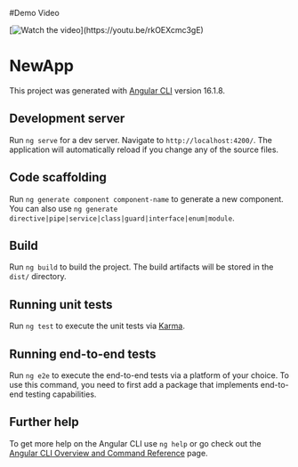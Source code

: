 #Demo Video

[![Watch the video]([https://img.youtube.com/vi/rkOEXcmc3gE/maxresdefault.jpg](https://i9.ytimg.com/vi_webp/rkOEXcmc3gE/mq1.webp?sqp=CPSE86YG-oaymwEmCMACELQB8quKqQMa8AEB-AH-CYACigWKAgwIABABGDwgSShyMA8=&rs=AOn4CLB1mlxrPdsOHYNuiuXD60bnyXYNqQ))](https://youtu.be/rkOEXcmc3gE)

# NewApp

This project was generated with [Angular CLI](https://github.com/angular/angular-cli) version 16.1.8.

## Development server

Run `ng serve` for a dev server. Navigate to `http://localhost:4200/`. The application will automatically reload if you change any of the source files.

## Code scaffolding

Run `ng generate component component-name` to generate a new component. You can also use `ng generate directive|pipe|service|class|guard|interface|enum|module`.

## Build

Run `ng build` to build the project. The build artifacts will be stored in the `dist/` directory.

## Running unit tests

Run `ng test` to execute the unit tests via [Karma](https://karma-runner.github.io).

## Running end-to-end tests

Run `ng e2e` to execute the end-to-end tests via a platform of your choice. To use this command, you need to first add a package that implements end-to-end testing capabilities.

## Further help

To get more help on the Angular CLI use `ng help` or go check out the [Angular CLI Overview and Command Reference](https://angular.io/cli) page.


